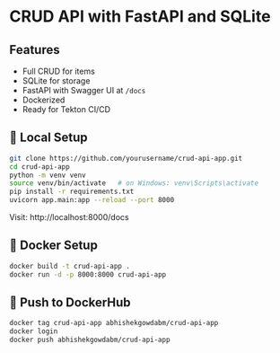 # CRUD API with FastAPI and SQLite

## Features

- Full CRUD for items
- SQLite for storage
- FastAPI with Swagger UI at `/docs`
- Dockerized
- Ready for Tekton CI/CD

## 🔧 Local Setup

```bash
git clone https://github.com/yourusername/crud-api-app.git
cd crud-api-app
python -m venv venv
source venv/bin/activate   # on Windows: venv\Scripts\activate
pip install -r requirements.txt
uvicorn app.main:app --reload --port 8000
```

Visit: http://localhost:8000/docs

## 🐳 Docker Setup

```bash
docker build -t crud-api-app .
docker run -d -p 8000:8000 crud-api-app
```

## 🔁 Push to DockerHub

```bash
docker tag crud-api-app abhishekgowdabm/crud-api-app
docker login
docker push abhishekgowdabm/crud-api-app
```
